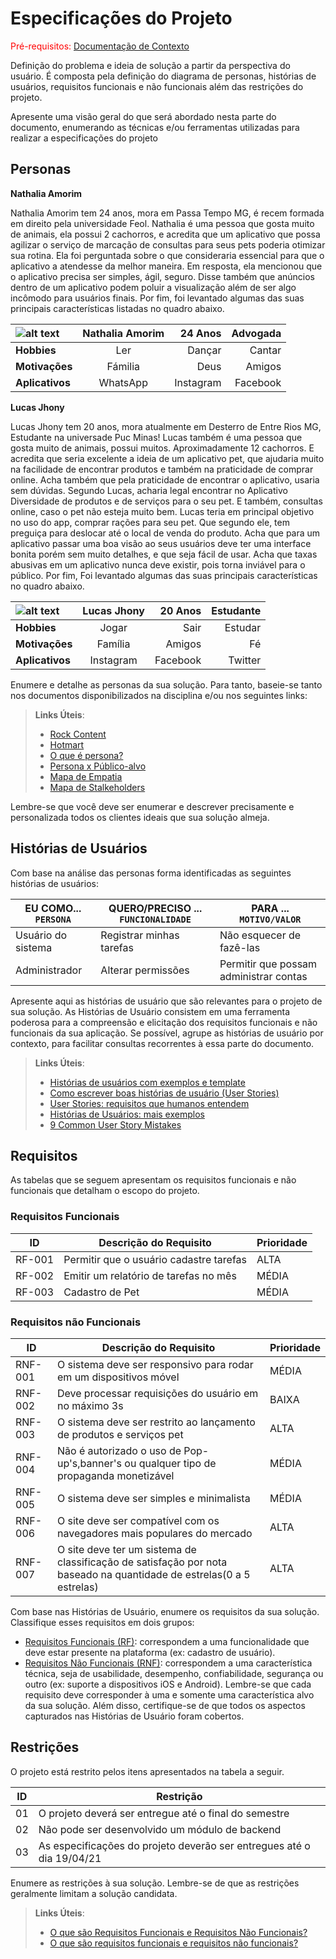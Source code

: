 # Especificações do Projeto

<span style="color:red">Pré-requisitos: <a href="1-Documentação de Contexto.md"> Documentação de Contexto</a></span>

Definição do problema e ideia de solução a partir da perspectiva do usuário. É composta pela definição do  diagrama de personas, histórias de usuários, requisitos funcionais e não funcionais além das restrições do projeto.

Apresente uma visão geral do que será abordado nesta parte do documento, enumerando as técnicas e/ou ferramentas utilizadas para realizar a especificações do projeto

## Personas

<b>Nathalia Amorim</b>

Nathalia Amorim tem 24 anos, mora em Passa Tempo MG, é recem formada em direito pela universidade Feol. Nathalia é uma pessoa que gosta muito de animais, ela possui 2 cachorros, e acredita que um aplicativo que possa agilizar o serviço de marcação de consultas para seus pets poderia otimizar sua rotina. Ela foi perguntada sobre o que consideraria essencial para que o aplicativo a atendesse da melhor maneira. Em resposta, ela mencionou que o aplicativo precisa ser simples, ágil, seguro. Disse também que anúncios dentro de um aplicativo podem poluir a visualização além de ser algo incômodo para usuários finais. Por fim, foi levantado algumas das suas principais características listadas no quadro abaixo.

![alt text](https://user-images.githubusercontent.com/80352124/114281443-c7f9ea80-9a14-11eb-970e-b2d33d3cb4ef.jpg)| Nathalia Amorim | 24 Anos | Advogada
:--------- | :------: | -------: | -------: 
<b>Hobbies</b> | Ler | Dançar | Cantar 
<b>Motivações</b> | Fámilia | Deus | Amigos
<b>Aplicativos</b> | WhatsApp | Instagram | Facebook


<b>Lucas Jhony</b>

Lucas Jhony tem 20 anos, mora atualmente em Desterro de Entre Rios MG, Estudante na universade Puc Minas! Lucas também é uma pessoa que gosta muito de animais, possui muitos. Aproximadamente 12 cachorros. E acredita que seria excelente a ideia de um aplicativo pet, que ajudaria muito na facilidade de encontrar produtos e também na praticidade de comprar online. Acha também que pela praticidade de encontrar o aplicativo, usaria sem dúvidas. Segundo Lucas, acharia legal encontrar no Aplicativo Diversidade de produtos e de serviços para o seu pet. E também, consultas online, caso o pet não esteja muito bem. Lucas teria em principal objetivo no uso do app, comprar rações para seu pet. Que segundo ele, tem preguiça para deslocar até o local de venda do produto. Acha que para um aplicativo passar uma boa visão ao seus usuários deve ter uma interface bonita porém sem muito detalhes, e que seja fácil de usar. Acha que taxas abusivas em um aplicativo nunca deve existir, pois torna inviável para o público. Por fim, Foi levantado algumas das suas principais características no quadro abaixo.


![alt text](https://user-images.githubusercontent.com/80352124/114282433-663c7f00-9a1a-11eb-8ab3-77b6281b4097.jpg)| Lucas Jhony | 20 Anos | Estudante
:--------- | :------: | -------: | -------: 
<b>Hobbies</b> | Jogar | Sair | Estudar 
<b>Motivações</b> | Família | Amigos | Fé
<b>Aplicativos</b> | Instagram | Facebook | Twitter

Enumere e detalhe as personas da sua solução. Para tanto, baseie-se tanto nos documentos disponibilizados na disciplina e/ou nos seguintes links:

> **Links Úteis**:
> - [Rock Content](https://rockcontent.com/blog/personas/)
> - [Hotmart](https://blog.hotmart.com/pt-br/como-criar-persona-negocio/)
> - [O que é persona?](https://resultadosdigitais.com.br/blog/persona-o-que-e/)
> - [Persona x Público-alvo](https://flammo.com.br/blog/persona-e-publico-alvo-qual-a-diferenca/)
> - [Mapa de Empatia](https://resultadosdigitais.com.br/blog/mapa-da-empatia/)
> - [Mapa de Stalkeholders](https://www.racecomunicacao.com.br/blog/como-fazer-o-mapeamento-de-stakeholders/)
>
Lembre-se que você deve ser enumerar e descrever precisamente e personalizada todos os clientes ideais que sua solução almeja.

## Histórias de Usuários

Com base na análise das personas forma identificadas as seguintes histórias de usuários:

|EU COMO... `PERSONA`| QUERO/PRECISO ... `FUNCIONALIDADE` |PARA ... `MOTIVO/VALOR`                 |
|--------------------|------------------------------------|----------------------------------------|
|Usuário do sistema  | Registrar minhas tarefas           | Não esquecer de fazê-las               |
|Administrador       | Alterar permissões                 | Permitir que possam administrar contas |

Apresente aqui as histórias de usuário que são relevantes para o projeto de sua solução. As Histórias de Usuário consistem em uma ferramenta poderosa para a compreensão e elicitação dos requisitos funcionais e não funcionais da sua aplicação. Se possível, agrupe as histórias de usuário por contexto, para facilitar consultas recorrentes à essa parte do documento.

> **Links Úteis**:
> - [Histórias de usuários com exemplos e template](https://www.atlassian.com/br/agile/project-management/user-stories)
> - [Como escrever boas histórias de usuário (User Stories)](https://medium.com/vertice/como-escrever-boas-users-stories-hist%C3%B3rias-de-usu%C3%A1rios-b29c75043fac)
> - [User Stories: requisitos que humanos entendem](https://www.luiztools.com.br/post/user-stories-descricao-de-requisitos-que-humanos-entendem/)
> - [Histórias de Usuários: mais exemplos](https://www.reqview.com/doc/user-stories-example.html)
> - [9 Common User Story Mistakes](https://airfocus.com/blog/user-story-mistakes/)

## Requisitos

As tabelas que se seguem apresentam os requisitos funcionais e não funcionais que detalham o escopo do projeto.

### Requisitos Funcionais

|ID    | Descrição do Requisito  | Prioridade |
|------|-----------------------------------------|----|
|RF-001| Permitir que o usuário cadastre tarefas | ALTA | 
|RF-002| Emitir um relatório de tarefas no mês   | MÉDIA |
|RF-003| Cadastro de Pet   | MÉDIA |



### Requisitos não Funcionais

|ID     | Descrição do Requisito  |Prioridade |
|-------|-------------------------|----|
|RNF-001| O sistema deve ser responsivo para rodar em um dispositivos móvel | MÉDIA | 
|RNF-002| Deve processar requisições do usuário em no máximo 3s |  BAIXA | 
|RNF-003| O sistema deve ser restrito ao lançamento de produtos e serviços pet | ALTA | 
|RNF-004| Não é autorizado o uso de Pop-up's,banner's ou qualquer tipo de propaganda monetizável |  MÉDIA | 
|RNF-005| O sistema deve ser simples e minimalista | MÉDIA | 
|RNF-006| O site deve ser compatível com os navegadores mais populares do mercado | ALTA | 
|RNF-007| O site deve ter um sistema de classificação de satisfação por nota baseado na quantidade de estrelas(0 a 5 estrelas) | ALTA | 


Com base nas Histórias de Usuário, enumere os requisitos da sua solução. Classifique esses requisitos em dois grupos:

- [Requisitos Funcionais
 (RF)](https://pt.wikipedia.org/wiki/Requisito_funcional):
 correspondem a uma funcionalidade que deve estar presente na
  plataforma (ex: cadastro de usuário).
- [Requisitos Não Funcionais
  (RNF)](https://pt.wikipedia.org/wiki/Requisito_n%C3%A3o_funcional):
  correspondem a uma característica técnica, seja de usabilidade,
  desempenho, confiabilidade, segurança ou outro (ex: suporte a
  dispositivos iOS e Android).
Lembre-se que cada requisito deve corresponder à uma e somente uma
característica alvo da sua solução. Além disso, certifique-se de que
todos os aspectos capturados nas Histórias de Usuário foram cobertos.

## Restrições

O projeto está restrito pelos itens apresentados na tabela a seguir.

|ID| Restrição                                             |
|--|-------------------------------------------------------|
|01| O projeto deverá ser entregue até o final do semestre |
|02| Não pode ser desenvolvido um módulo de backend       
|03| As especificações do projeto deverão ser entregues até o dia 19/04/21

Enumere as restrições à sua solução. Lembre-se de que as restrições geralmente limitam a solução candidata.

> **Links Úteis**:
> - [O que são Requisitos Funcionais e Requisitos Não Funcionais?](https://codificar.com.br/requisitos-funcionais-nao-funcionais/)
> - [O que são requisitos funcionais e requisitos não funcionais?](https://analisederequisitos.com.br/requisitos-funcionais-e-requisitos-nao-funcionais-o-que-sao/)
